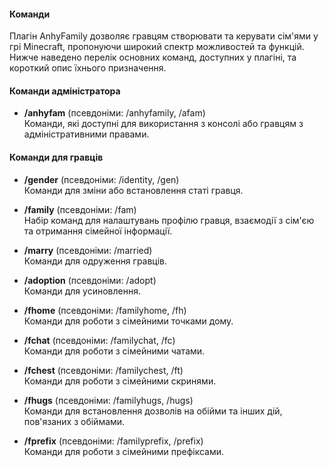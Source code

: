 #### Команди
Плагін AnhyFamily дозволяє гравцям створювати та керувати сім'ями у грі Minecraft, пропонуючи широкий спектр можливостей та функцій. Нижче наведено перелік основних команд, доступних у плагіні, та короткий опис їхнього призначення.

#### Команди адміністратора
- **/anhyfam** (псевдоніми: /anhyfamily, /afam)  
  Команди, які доступні для використання з консолі або гравцям з адміністративними правами.

#### Команди для гравців
- **/gender** (псевдоніми: /identity, /gen)  
  Команди для зміни або встановлення статі гравця.

- **/family** (псевдоніми: /fam)  
  Набір команд для налаштувань профілю гравця, взаємодії з сім'єю та отримання сімейної інформації.

- **/marry** (псевдоніми: /married)  
  Команди для одруження гравців.

- **/adoption** (псевдоніми: /adopt)  
  Команди для усиновлення.

- **/fhome** (псевдоніми: /familyhome, /fh)  
  Команди для роботи з сімейними точками дому.

- **/fchat** (псевдоніми: /familychat, /fc)  
  Команди для роботи з сімейними чатами.

- **/fchest** (псевдоніми: /familychest, /ft)  
  Команди для роботи з сімейними скринями.

- **/fhugs** (псевдоніми: /familyhugs, /hugs)  
  Команди для встановлення дозволів на обійми та інших дій, пов'язаних з обіймами.

- **/fprefix** (псевдоніми: /familyprefix, /prefix)  
  Команди для роботи з сімейними префіксами.


